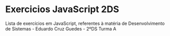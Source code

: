 # Exercicios JavaScript 2DS
Lista de exercícios em JavaScript, referentes à matéria de Desenvolvimento de Sistemas - Eduardo Cruz Guedes - 2ºDS Turma A
